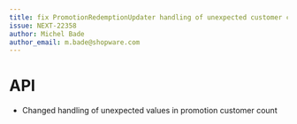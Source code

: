 ```yaml
---
title: fix PromotionRedemptionUpdater handling of unexpected customer count
issue: NEXT-22358
author: Michel Bade
author_email: m.bade@shopware.com
---
```

# API
* Changed handling of unexpected values in promotion customer count

